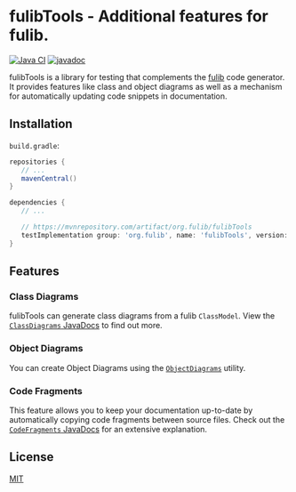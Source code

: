 # fulibTools - Additional features for fulib.

[![Java CI](https://github.com/fujaba/fulibTools/workflows/Java%20CI/badge.svg)](https://github.com/fujaba/fulibTools/actions)
[![javadoc](https://javadoc.io/badge2/org.fulib/fulibTools/javadoc.svg)](https://javadoc.io/doc/org.fulib/fulibTools)

fulibTools is a library for testing that complements the [fulib](https://github.com/fujaba/fulib) code generator. It
provides features like class and object diagrams as well as a mechanism for automatically updating code snippets in
documentation.

## Installation

`build.gradle`:

```groovy
repositories {
   // ...
   mavenCentral()
}
```

```groovy
dependencies {
   // ...

   // https://mvnrepository.com/artifact/org.fulib/fulibTools
   testImplementation group: 'org.fulib', name: 'fulibTools', version: '1.5.1'
}
```

## Features

### Class Diagrams

fulibTools can generate class diagrams from a fulib `ClassModel`. View
the [`ClassDiagrams` JavaDocs](https://javadoc.io/doc/org.fulib/fulibTools/latest/org/fulib/tools/ClassDiagrams.html) to
find out more.

### Object Diagrams

You can create Object Diagrams using
the [`ObjectDiagrams`](https://javadoc.io/doc/org.fulib/fulibTools/latest/org/fulib/tools/ObjectDiagrams.html) utility.

### Code Fragments

This feature allows you to keep your documentation up-to-date by automatically copying code fragments between source
files. Check out
the [`CodeFragments` JavaDocs](https://javadoc.io/doc/org.fulib/fulibTools/latest/org/fulib/tools/CodeFragments.html)
for an extensive explanation.

## License

[MIT](LICENSE.md)
